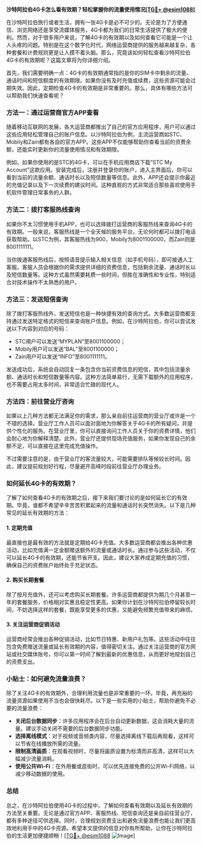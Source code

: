 **沙特阿拉伯4G卡怎么看有效期？轻松掌握你的流量使用情况[[TG💪+ @esim1088](https://t.me/s/esim1088)]**

在沙特阿拉伯旅行或者生活，拥有一张4G卡是必不可少的。无论是为了方便通信、浏览网络还是享受流媒体服务，4G卡都为我们的日常生活提供了极大的便利。然而，对于很多用户来说，了解4G卡的有效期以及如何查看它可能是一个让人头疼的问题。特别是在这个数字化时代，网络运营商提供的服务越来越复杂，各种套餐和计费规则更是让人摸不着头脑。那么，究竟该如何轻松查看沙特阿拉伯4G卡的有效期呢？这篇文章将为你详细介绍。

首先，我们需要明确一点：4G卡的有效期通常指的是你的SIM卡中剩余的流量、通话时间和短信额度的有效期限。如果你没有及时充值或续费，这些资源可能会过期失效。因此，定期检查4G卡的有效期是非常重要的。那么，具体有哪些方法可以帮助我们快速查看呢？

### 方法一：通过运营商官方APP查看

随着移动互联网的发展，各大运营商都推出了自己的官方应用程序，用户可以通过这些应用轻松管理自己的账户信息。以沙特阿拉伯为例，主流运营商如STC、Mobily和Zain都有各自的官方APP。这些APP不仅能够帮助你查看当前的资费余额，还能实时更新你的流量使用情况和有效期限。

例如，如果你使用的是STC的4G卡，可以在手机应用商店下载“STC My Account”这款应用。安装完成后，注册并登录你的账户，进入主界面后，你可以看到当前的流量余额、通话时长以及短信数量等信息。此外，APP还会提示你最近的充值记录以及下一次续费的建议时间。这种直观的方式非常适合那些喜欢使用手机软件管理日常事务的人群。

### 方法二：拨打客服热线查询

如果你不太习惯使用手机APP，也可以选择拨打运营商的客服热线来查询4G卡的有效期。一般来说，客服热线是一个全天候的服务平台，无论何时都可以拨打电话获取帮助。以STC为例，其客服热线为900，Mobily为8001100000，而Zain则是8001111111。

当你拨通客服热线后，按照语音提示输入相关信息（如手机号码），即可接通人工客服。客服人员会根据你的需求提供详细的资费信息，包括剩余流量、通话时长以及短信数量等。这种方式虽然需要耗费一些时间，但胜在准确性和专业性，特别适合对技术操作不太熟悉的用户。

### 方法三：发送短信查询

除了拨打客服热线外，发送短信也是一种快捷有效的查询方式。大多数运营商都支持通过发送特定格式的短信来查询账户信息。例如，在沙特阿拉伯，你可以尝试发送以下内容到对应的号码：

- STC用户可以发送“MYPLAN”至8001100000；
- Mobily用户可以发送“BAL”至8001100000；
- Zain用户可以发送“INFO”至8001111111。

发送成功后，系统会自动回复一条包含你当前资费信息的短信，其中包括流量余额、通话时长和短信数量等内容。这种方法简单易行，无需下载额外的应用程序，也不需要占用太多时间，非常适合忙碌的现代人。

### 方法四：前往营业厅咨询

如果以上几种方法都无法满足你的需求，那么亲自前往运营商的营业厅或许是一个不错的选择。营业厅工作人员可以面对面地为你解答关于4G卡的所有疑问，并提供个性化的服务。在营业厅里，你可以直接询问工作人员关于你的资费详情，他们会耐心地为你解释清楚。此外，营业厅还提供现场充值服务，如果你发现自己的余额不足，可以直接在这里完成充值操作。

不过需要注意的是，由于营业厅的客流量较大，可能需要排队等候较长时间。因此，建议提前规划好行程，尽量避开高峰时段前往营业厅办理业务。

### 如何延长4G卡的有效期？

了解了如何查看4G卡的有效期之后，接下来我们要讨论的是如何延长它的有效期。毕竟，谁都不希望辛辛苦苦积累起来的流量和通话时长突然消失。以下是几种常见的延长有效期的方法：

#### 1. 定期充值

最直接也是最有效的方法就是定期给4G卡充值。大多数运营商都会推出各种优惠活动，比如充值满一定金额赠送额外的流量或通话时长。通过参与这些活动，不仅可以延长4G卡的有效期，还能节省开支。因此，建议大家养成定期充值的习惯，确保自己的资费账户始终处于充足状态。

#### 2. 购买长期套餐

除了按月充值外，还可以考虑购买长期套餐。许多运营商都提供为期几个月甚至一年的套餐服务，价格相对实惠且稳定性更高。如果你计划在沙特阿拉伯停留较长时间，不妨选择这样的套餐，既能享受更多的优惠，又能避免频繁充值带来的麻烦。

#### 3. 关注运营商促销活动

运营商经常会推出各种促销活动，比如节日特惠、新用户礼包等。这些活动中往往包含免费赠送流量或延长有效期的内容，值得密切关注。通过关注运营商的官方网站或社交媒体账号，你可以第一时间了解到最新的优惠信息，从而更好地规划自己的资费支出。

### 小贴士：如何避免流量浪费？

除了关注4G卡的有效期外，合理利用流量也是非常重要的一环。毕竟，再充裕的流量资源如果使用不当也会很快耗尽。以下是一些实用的小贴士，帮助你避免不必要的流量浪费：

- **关闭后台数据同步**：许多应用程序会在后台自动更新数据，这会消耗大量的流量。建议手动关闭不需要的后台数据同步功能。
- **选择离线模式**：对于视频或音频类内容，尽量选择离线下载后再观看，这样可以节省在线播放所需的流量。
- **限制高清画质**：在观看视频时，尽量将画质设置为标清而非高清，这样可以大幅减少流量消耗。
- **使用公共Wi-Fi**：在外用餐或逛街时，可以优先连接免费的公共Wi-Fi网络，以减少移动数据的使用。

### 总结

总之，在沙特阿拉伯使用4G卡的过程中，了解如何查看有效期以及延长有效期的方法至关重要。无论是通过官方APP、客服热线、短信查询还是亲自前往营业厅，都有多种途径可供选择。同时，合理规划资费支出和避免流量浪费也能让我们更高效地利用手中的4G卡资源。希望本文提供的信息对你有所帮助，让你在沙特阿拉伯的生活更加便捷顺畅！[[TG💪+ @esim1088](https://t.me/s/esim1088) ![Image](https://i.postimg.cc/4NQfJmqS/Snipaste-2025-05-13-00-14-12.png)]